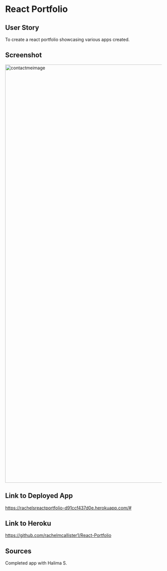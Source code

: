 # React Portfolio

## User Story
To create a react portfolio showcasing various apps created. 

## Screenshot
<img width="1343" alt="contactmeimage" src="https://github.com/rachelmcallister1/React-Portfolio/assets/123043102/ef0097bc-8f41-42d5-9612-314db19b880d">


## Link to Deployed App
https://rachelsreactportfolio-d91ccf437d0e.herokuapp.com/#

## Link to Heroku
https://github.com/rachelmcallister1/React-Portfolio

## Sources
Completed app with Halima S. 


